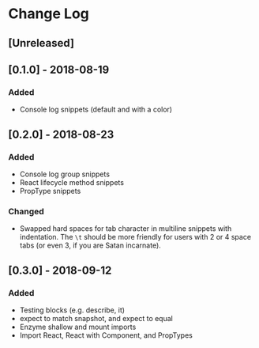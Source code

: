 # Change Log

## [Unreleased]

## [0.1.0] - 2018-08-19
### Added
- Console log snippets (default and with a color)

## [0.2.0] - 2018-08-23
### Added
- Console log group snippets
- React lifecycle method snippets
- PropType snippets

### Changed
- Swapped hard spaces for tab character in multiline snippets with indentation. The `\t` should be more friendly for users with 2 or 4 space tabs (or even 3, if you are Satan incarnate).

## [0.3.0] - 2018-09-12
### Added
- Testing blocks (e.g. describe, it)
- expect to match snapshot, and expect to equal
- Enzyme shallow and mount imports
- Import React, React with Component, and PropTypes